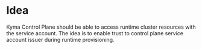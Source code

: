 # Idea
Kyma Control Plane should be able to access runtime cluster resources with the service account. The idea is to enable trust to control plane service account issuer during runtime provisioning. 
